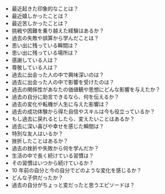 - 最近起きた印象的なことは？
- 最近嬉しかったことは？
- 最近苦しかったことは？
- 挑戦や困難を乗り越えた経験はあるか？
- 過去の失敗や誤算から学んだことは？
- 思い出に残っている瞬間は？
- 思い出に残っている場所は？
- 感謝している人は？
- 尊敬している人は？
- 過去に出会った人の中で興味深いのは？
- 過去に出会った人の中で影響を受けたのは？
- 過去の関係性があなたの価値観や思想にどんな影響を与えたか？
- 過去の自分に助言できるなら、何を伝えるか？
- 過去の変化や転機が人生に与えた影響は？
- 過去の成功体験から得た自信やスキルは今も役立っているか？
- もし過去に戻れるとしたら、変えたいことはあるか？
- 過去に深い喜びや幸せを感じた瞬間は？
- 特別な友人はいるか？
- 挫折したことはあるか？
- 過去の挫折や失敗から何を学んだか？
- 生活の中で長く続けている習慣は？
- その習慣はいつから続けているか？
- 10 年前の自分と今の自分でどのような変化を感じるか？
- どんな子供だったか？
- 過去の自分がちょっと変だったと思うエピソードは？
